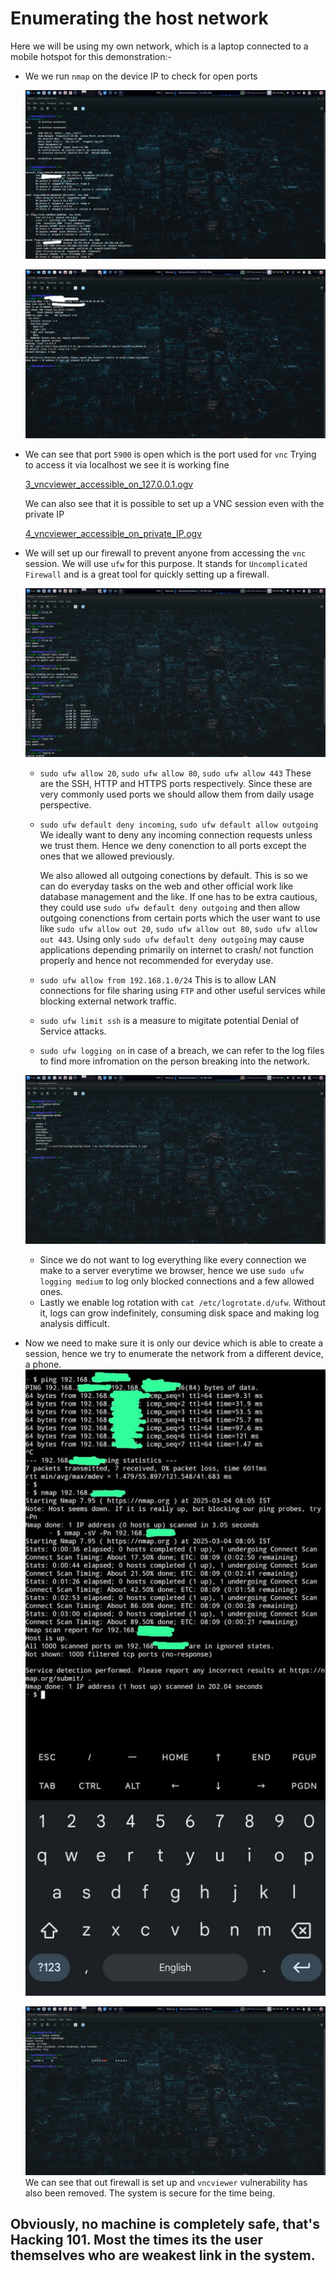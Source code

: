 # Enumerating the host network
Here we will be using my own network, which is a laptop connected to a mobile hotspot for this demonstration:-
- We we run ```nmap``` on the device IP  to check for open ports

	![1_device_IP_lookup.jpeg](https://github.com/rugbedbugg/MFC_RealNetwork/blob/main/Simulated_defense/1_device_IP_lookup.jpeg)

	![2_nmap_scan_results.jpeg](https://github.com/rugbedbugg/MFC_RealNetwork/blob/main/Simulated_defense/2_nmap_scan_results.jpeg)

- We can see that port ```5900``` is open which is the port used for ```vnc``` Trying to access it via localhost we see it is working fine

	[3_vncviewer_accessible_on_127.0.0.1.ogv](https://github.com/rugbedbugg/MFC_RealNetwork/blob/main/Simulated_defense/3_vncviewer_accessible_on_127.0.0.1.ogv)

	We can also see that it is possible to set up a VNC session even with the private IP

	[4_vncviewer_accessible_on_private_IP.ogv](https://github.com/rugbedbugg/MFC_RealNetwork/blob/main/Simulated_defense/4_vncviewer_accessible_on_private_IP.ogv)

- We will set up our firewall to prevent anyone from accessing the ```vnc``` session. We will use ```ufw``` for this purpose. It stands for ```Uncomplicated Firewall``` and is a great tool for quickly setting up a firewall.

	![5_setting_up_ufw.png](https://github.com/rugbedbugg/MFC_RealNetwork/blob/main/Simulated_defense/5_setting_up_ufw.png)

	- ```sudo ufw allow 20```, ```sudo ufw allow 80```, ```sudo ufw allow 443```
		These are the SSH, HTTP and HTTPS ports respectively. Since these are very commonly used ports we should allow them from daily usage perspective.
	- ```sudo ufw default deny incoming```, ```sudo ufw default allow outgoing```
		We ideally want to deny any incoming connection requests unless we trust them. Hence we deny conenction to all ports except the ones that we allowed previously. 

		We also allowed all outgoing conections by default. This is so we can do everyday tasks on the web and other official work like database management and the like. If one has to be extra cautious, they could use ```sudo ufw default deny outgoing``` and then allow outgoing conenctions from certain ports which the user want to use like ```sudo ufw allow out 20```, ```sudo ufw allow out 80```, ```sudo ufw allow out 443```. Using only ```sudo ufw default deny outgoing``` may cause applications depending primarily on internet to crash/ not function properly and hence not recommended for everyday use.

	- ```sudo ufw allow from 192.168.1.0/24``` This is to allow LAN connections for file sharing using ```FTP``` and other useful services while blocking external network traffic.
	- ```sudo ufw limit ssh``` is a measure to migitate potential Denial of Service attacks.
	- ```sudo ufw logging on``` in case of a breach, we can refer to the log files to find more infromation on the person breaking into the network.

	![6_setting_up_ufw_logging.png](https://github.com/rugbedbugg/MFC_RealNetwork/blob/main/Simulated_defense/6_setting_up_ufw_logging.png)

	- Since we do not want to log everything like every connection we make to a server everytime we browser, hence we use ```sudo ufw logging medium``` to log only blocked connections and a few allowed ones.
	- Lastly we enable log rotation with ```cat /etc/logrotate.d/ufw```. Without it, logs can grow indefinitely, consuming disk space and making log analysis difficult.
- Now we need to make sure it is only our device which is able to create a session, hence we try to enumerate the network from a different device, a phone.
	![7_pinging_via_hotspot_provider.jpeg](https://github.com/rugbedbugg/MFC_RealNetwork/blob/main/Simulated_defense/7_pinging_via_hotspot_provider.jpeg)

	![8_ufwIsUp_vnc_accessible_locally_only.png](https://github.com/rugbedbugg/MFC_RealNetwork/blob/main/Simulated_defense/8_ufwIsUp_vnc_accessible_locally_only.png)
	We can see that out firewall is set up and ```vncviewer```  vulnerability has also been removed. The system is secure for the time being.

## Obviously, no machine is completely safe, that's Hacking 101. Most the times its the user themselves who are weakest link in the system.
